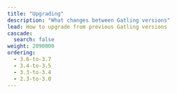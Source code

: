 ```yaml
---
title: "Upgrading"
description: "What changes between Gatling versions"
lead: How to upgrade from previous Gatling versions
cascade:
  search: false
weight: 2090000
ordering:
  - 3.6-to-3.7
  - 3.4-to-3.5
  - 3.3-to-3.4
  - 2.3-to-3.0
---
```

